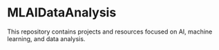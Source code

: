 # MLAIDataAnalysis
This repository contains projects and resources focused on AI, machine learning, and data analysis.

